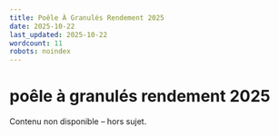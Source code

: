 ```yaml
---
title: Poêle À Granulés Rendement 2025
date: 2025-10-22
last_updated: 2025-10-22
wordcount: 11
robots: noindex
---
```


# poêle à granulés rendement 2025

Contenu non disponible – hors sujet.